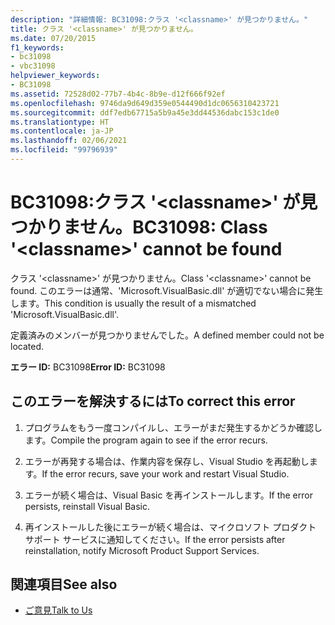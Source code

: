```yaml
---
description: "詳細情報: BC31098:クラス '<classname>' が見つかりません。"
title: クラス '<classname>' が見つかりません。
ms.date: 07/20/2015
f1_keywords:
- bc31098
- vbc31098
helpviewer_keywords:
- BC31098
ms.assetid: 72528d02-77b7-4b4c-8b9e-d12f666f92ef
ms.openlocfilehash: 9746da9d649d359e0544490d1dc0656310423721
ms.sourcegitcommit: ddf7edb67715a5b9a45e3dd44536dabc153c1de0
ms.translationtype: HT
ms.contentlocale: ja-JP
ms.lasthandoff: 02/06/2021
ms.locfileid: "99796939"
---
```

# <a name="bc31098-class-classname-cannot-be-found"></a><span data-ttu-id="048e5-103">BC31098:クラス '\<classname>' が見つかりません。</span><span class="sxs-lookup"><span data-stu-id="048e5-103">BC31098: Class '\<classname>' cannot be found</span></span>

<span data-ttu-id="048e5-104">クラス '\<classname>' が見つかりません。</span><span class="sxs-lookup"><span data-stu-id="048e5-104">Class '\<classname>' cannot be found.</span></span> <span data-ttu-id="048e5-105">このエラーは通常、'Microsoft.VisualBasic.dll' が適切でない場合に発生します。</span><span class="sxs-lookup"><span data-stu-id="048e5-105">This condition is usually the result of a mismatched 'Microsoft.VisualBasic.dll'.</span></span>

 <span data-ttu-id="048e5-106">定義済みのメンバーが見つかりませんでした。</span><span class="sxs-lookup"><span data-stu-id="048e5-106">A defined member could not be located.</span></span>

 <span data-ttu-id="048e5-107">**エラー ID:** BC31098</span><span class="sxs-lookup"><span data-stu-id="048e5-107">**Error ID:** BC31098</span></span>

## <a name="to-correct-this-error"></a><span data-ttu-id="048e5-108">このエラーを解決するには</span><span class="sxs-lookup"><span data-stu-id="048e5-108">To correct this error</span></span>

1. <span data-ttu-id="048e5-109">プログラムをもう一度コンパイルし、エラーがまだ発生するかどうか確認します。</span><span class="sxs-lookup"><span data-stu-id="048e5-109">Compile the program again to see if the error recurs.</span></span>

2. <span data-ttu-id="048e5-110">エラーが再発する場合は、作業内容を保存し、Visual Studio を再起動します。</span><span class="sxs-lookup"><span data-stu-id="048e5-110">If the error recurs, save your work and restart Visual Studio.</span></span>

3. <span data-ttu-id="048e5-111">エラーが続く場合は、Visual Basic を再インストールします。</span><span class="sxs-lookup"><span data-stu-id="048e5-111">If the error persists, reinstall Visual Basic.</span></span>

4. <span data-ttu-id="048e5-112">再インストールした後にエラーが続く場合は、マイクロソフト プロダクト サポート サービスに通知してください。</span><span class="sxs-lookup"><span data-stu-id="048e5-112">If the error persists after reinstallation, notify Microsoft Product Support Services.</span></span>

## <a name="see-also"></a><span data-ttu-id="048e5-113">関連項目</span><span class="sxs-lookup"><span data-stu-id="048e5-113">See also</span></span>

- [<span data-ttu-id="048e5-114">ご意見</span><span class="sxs-lookup"><span data-stu-id="048e5-114">Talk to Us</span></span>](/visualstudio/ide/feedback-options)
